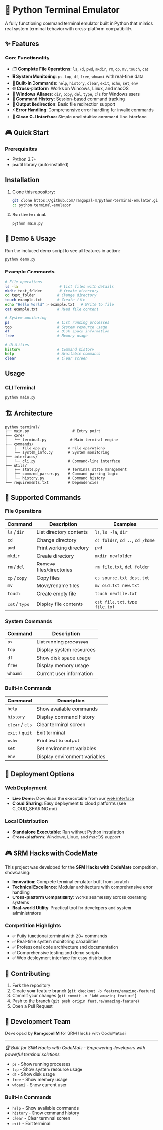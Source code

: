 # 🚀 Python Terminal Emulator

A fully functioning command terminal emulator built in Python that mimics real system terminal behavior with cross-platform compatibility.

## ✨ Features

### Core Functionality

- 🗂️ **Complete File Operations**: `ls`, `cd`, `pwd`, `mkdir`, `rm`, `cp`, `mv`, `touch`, `cat`
- 🖥️ **System Monitoring**: `ps`, `top`, `df`, `free`, `whoami` with real-time data
- 🔧 **Built-in Commands**: `help`, `history`, `clear`, `exit`, `echo`, `set`, `env`
- 🌐 **Cross-platform**: Works on Windows, Linux, and macOS
- 🎯 **Windows Aliases**: `dir`, `copy`, `del`, `type`, `cls` for Windows users
- 📝 **Command History**: Session-based command tracking
- 🔀 **Output Redirection**: Basic file redirection support
- ⚡ **Error Handling**: Comprehensive error handling for invalid commands
- 🎨 **Clean CLI Interface**: Simple and intuitive command-line interface

## 🎮 Quick Start

### Prerequisites

- Python 3.7+
- psutil library (auto-installed)

## Installation

1. Clone this repository:

   ```bash
   git clone https://github.com/ramgopal-m/python-terminal-emulator.git
   cd python-terminal-emulator
   ```

2. Run the terminal:
   ```bash
   python main.py
   ```

## 🎯 Demo & Usage

Run the included demo script to see all features in action:

```bash
python demo.py
```

### Example Commands

```bash
# File operations
ls -la                   # List files with details
mkdir test_folder        # Create directory
cd test_folder          # Change directory
touch example.txt       # Create file
echo "Hello World" > example.txt   # Write to file
cat example.txt         # Read file content

# System monitoring
ps                      # List running processes
top                     # System resource usage
df                      # Disk space information
free                    # Memory usage

# Utilities
history                 # Command history
help                    # Available commands
clear                   # Clear screen
```

## Usage

### CLI Terminal

```bash
python main.py
```

## 🏗️ Architecture

```
python_terminal/
├── main.py                    # Entry point
├── core/
│   └── terminal.py           # Main terminal engine
├── commands/
│   ├── file_ops.py          # File operations
│   └── system_info.py       # System monitoring
├── interfaces/
│   └── cli.py               # Command-line interface
├── utils/
│   ├── state.py             # Terminal state management
│   ├── command_parser.py    # Command parsing logic
│   └── history.py           # Command history
└── requirements.txt         # Dependencies
```

## 🔧 Supported Commands

### File Operations

| Command        | Description              | Examples                         |
| -------------- | ------------------------ | -------------------------------- |
| `ls` / `dir`   | List directory contents  | `ls`, `ls -la`, `dir`            |
| `cd`           | Change directory         | `cd folder`, `cd ..`, `cd /home` |
| `pwd`          | Print working directory  | `pwd`                            |
| `mkdir`        | Create directory         | `mkdir newfolder`                |
| `rm` / `del`   | Remove files/directories | `rm file.txt`, `del folder`      |
| `cp` / `copy`  | Copy files               | `cp source.txt dest.txt`         |
| `mv`           | Move/rename files        | `mv old.txt new.txt`             |
| `touch`        | Create empty file        | `touch newfile.txt`              |
| `cat` / `type` | Display file contents    | `cat file.txt`, `type file.txt`  |

### System Commands

| Command  | Description              |
| -------- | ------------------------ |
| `ps`     | List running processes   |
| `top`    | Display system resources |
| `df`     | Show disk space usage    |
| `free`   | Display memory usage     |
| `whoami` | Current user information |

### Built-in Commands

| Command         | Description                   |
| --------------- | ----------------------------- |
| `help`          | Show available commands       |
| `history`       | Display command history       |
| `clear` / `cls` | Clear terminal screen         |
| `exit` / `quit` | Exit terminal                 |
| `echo`          | Print text to output          |
| `set`           | Set environment variables     |
| `env`           | Display environment variables |

## 🚀 Deployment Options

### Web Deployment

- **Live Demo**: Download the executable from our [web interface](web/index.html)
- **Cloud Sharing**: Easy deployment to cloud platforms (see CLOUD_SHARING.md)

### Local Distribution

- **Standalone Executable**: Run without Python installation
- **Cross-platform**: Windows, Linux, and macOS support

## 🎮 SRM Hacks with CodeMate

This project was developed for the **SRM Hacks with CodeMate** competition, showcasing:

- **Innovation**: Complete terminal emulator built from scratch
- **Technical Excellence**: Modular architecture with comprehensive error handling
- **Cross-platform Compatibility**: Works seamlessly across operating systems
- **Real-world Utility**: Practical tool for developers and system administrators

### Competition Highlights

- ✅ Fully functional terminal with 20+ commands
- ✅ Real-time system monitoring capabilities
- ✅ Professional code architecture and documentation
- ✅ Comprehensive testing and demo scripts
- ✅ Web deployment interface for easy distribution

## 🤝 Contributing

1. Fork the repository
2. Create your feature branch (`git checkout -b feature/amazing-feature`)
3. Commit your changes (`git commit -m 'Add amazing feature'`)
4. Push to the branch (`git push origin feature/amazing-feature`)
5. Open a Pull Request


## 🎯 Development Team

Developed by **Ramgopal M** for SRM Hacks with CodeMateai

---

_🏆 Built for SRM Hacks with CodeMate - Empowering developers with powerful terminal solutions_

- `ps` - Show running processes
- `top` - Show system resource usage
- `df` - Show disk usage
- `free` - Show memory usage
- `whoami` - Show current user

### Built-in Commands

- `help` - Show available commands
- `history` - Show command history
- `clear` - Clear terminal screen
- `exit` - Exit terminal

